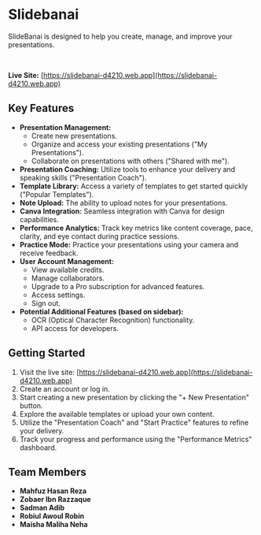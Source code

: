 # Slidebanai

SlideBanai is designed to help you create, manage, and improve your presentations.

<br>

**Live Site:** [https://slidebanai-d4210.web.app](https://slidebanai-d4210.web.app)

## Key Features

* **Presentation Management:**
    * Create new presentations.
    * Organize and access your existing presentations ("My Presentations").
    * Collaborate on presentations with others ("Shared with me").
* **Presentation Coaching:** Utilize tools to enhance your delivery and speaking skills ("Presentation Coach").
* **Template Library:** Access a variety of templates to get started quickly ("Popular Templates").
* **Note Upload:** The ability to upload notes for your presentations.
* **Canva Integration:** Seamless integration with Canva for design capabilities.
* **Performance Analytics:** Track key metrics like content coverage, pace, clarity, and eye contact during practice sessions.
* **Practice Mode:** Practice your presentations using your camera and receive feedback.
* **User Account Management:**
    * View available credits.
    * Manage collaborators.
    * Upgrade to a Pro subscription for advanced features.
    * Access settings.
    * Sign out.
* **Potential Additional Features (based on sidebar):**
    * OCR (Optical Character Recognition) functionality.
    * API access for developers.

## Getting Started

1.  Visit the live site: [https://slidebanai-d4210.web.app](https://slidebanai-d4210.web.app)
2.  Create an account or log in.
3.  Start creating a new presentation by clicking the "+ New Presentation" button.
4.  Explore the available templates or upload your own content.
5.  Utilize the "Presentation Coach" and "Start Practice" features to refine your delivery.
6.  Track your progress and performance using the "Performance Metrics" dashboard.


## Team Members

* **Mahfuz Hasan Reza**
* **Zobaer Ibn Razzaque**
* **Sadman Adib**
* **Robiul Awoul Robin**
* **Maisha Maliha Neha**